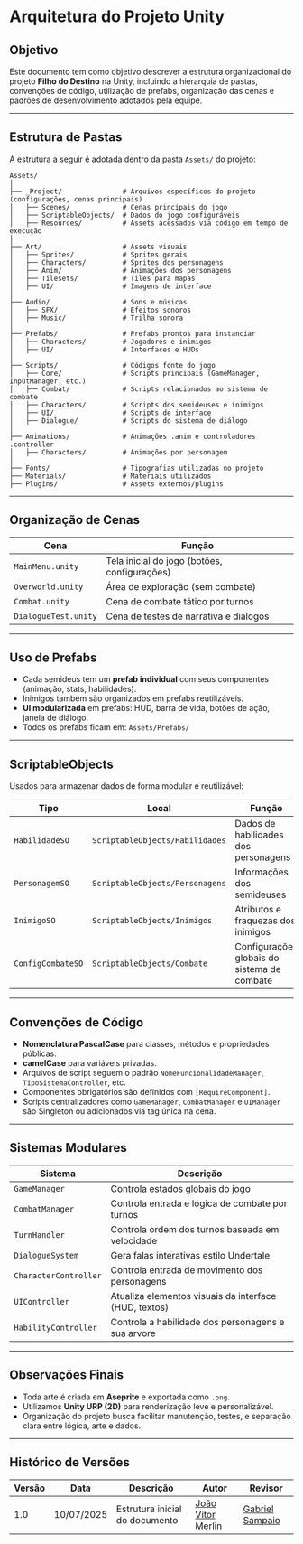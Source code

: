 # Arquitetura do Projeto Unity

## Objetivo

Este documento tem como objetivo descrever a estrutura organizacional do projeto **Filho do Destino** na Unity, incluindo a hierarquia de pastas, convenções de código, utilização de prefabs, organização das cenas e padrões de desenvolvimento adotados pela equipe.

---

## Estrutura de Pastas

A estrutura a seguir é adotada dentro da pasta `Assets/` do projeto:

```title="Diagrama de Pastas"
Assets/
│
├── _Project/               # Arquivos específicos do projeto (configurações, cenas principais)
│   ├── Scenes/             # Cenas principais do jogo
│   ├── ScriptableObjects/  # Dados do jogo configuráveis
│   ├── Resources/          # Assets acessados via código em tempo de execução
│
├── Art/                    # Assets visuais
│   ├── Sprites/            # Sprites gerais
│   ├── Characters/         # Sprites dos personagens
│   ├── Anim/               # Animações dos personagens
│   ├── Tilesets/           # Tiles para mapas
│   ├── UI/                 # Imagens de interface
│
├── Audio/                  # Sons e músicas
│   ├── SFX/                # Efeitos sonoros
│   ├── Music/              # Trilha sonora
│
├── Prefabs/                # Prefabs prontos para instanciar
│   ├── Characters/         # Jogadores e inimigos
│   ├── UI/                 # Interfaces e HUDs
│
├── Scripts/                # Códigos fonte do jogo
│   ├── Core/               # Scripts principais (GameManager, InputManager, etc.)
│   ├── Combat/             # Scripts relacionados ao sistema de combate
│   ├── Characters/         # Scripts dos semideuses e inimigos
│   ├── UI/                 # Scripts de interface
│   ├── Dialogue/           # Scripts do sistema de diálogo
│
├── Animations/             # Animações .anim e controladores .controller
│   ├── Characters/         # Animações por personagem
│
├── Fonts/                  # Tipografias utilizadas no projeto
├── Materials/              # Materiais utilizados
├── Plugins/                # Assets externos/plugins
```

---

## Organização de Cenas

| Cena               | Função                                     |
|--------------------|--------------------------------------------|
| `MainMenu.unity`   | Tela inicial do jogo (botões, configurações) |
| `Overworld.unity`  | Área de exploração (sem combate)            |
| `Combat.unity`     | Cena de combate tático por turnos          |
| `DialogueTest.unity` | Cena de testes de narrativa e diálogos   |

---

## Uso de Prefabs

- Cada semideus tem um **prefab individual** com seus componentes (animação, stats, habilidades).
- Inimigos também são organizados em prefabs reutilizáveis.
- **UI modularizada** em prefabs: HUD, barra de vida, botões de ação, janela de diálogo.
- Todos os prefabs ficam em: `Assets/Prefabs/`

---

## ScriptableObjects

Usados para armazenar dados de forma modular e reutilizável:

| Tipo                     | Local                          | Função                         |
|--------------------------|--------------------------------|--------------------------------|
| `HabilidadeSO`           | `ScriptableObjects/Habilidades` | Dados de habilidades dos personagens |
| `PersonagemSO`           | `ScriptableObjects/Personagens` | Informações dos semideuses     |
| `InimigoSO`              | `ScriptableObjects/Inimigos`    | Atributos e fraquezas dos inimigos |
| `ConfigCombateSO`        | `ScriptableObjects/Combate`     | Configurações globais do sistema de combate |

---

## Convenções de Código

- **Nomenclatura PascalCase** para classes, métodos e propriedades públicas.
- **camelCase** para variáveis privadas.
- Arquivos de script seguem o padrão `NomeFuncionalidadeManager`, `TipoSistemaController`, etc.
- Componentes obrigatórios são definidos com `[RequireComponent]`.
- Scripts centralizadores como `GameManager`, `CombatManager` e `UIManager` são Singleton ou adicionados via tag única na cena.

---

## Sistemas Modulares

| Sistema             | Descrição                                                |
|---------------------|----------------------------------------------------------|
| `GameManager`       | Controla estados globais do jogo                         |
| `CombatManager`     | Controla entrada e lógica de combate por turnos         |
| `TurnHandler`       | Controla ordem dos turnos baseada em velocidade          |
| `DialogueSystem`    | Gera falas interativas estilo Undertale                 |
| `CharacterController` | Controla entrada de movimento dos personagens           |
| `UIController`      | Atualiza elementos visuais da interface (HUD, textos)   |
| `HabilityController`      | Controla a habilidade dos personagens e sua arvore   |

---

## Observações Finais

- Toda arte é criada em **Aseprite** e exportada como `.png`.
- Utilizamos **Unity URP (2D)** para renderização leve e personalizável.
- Organização do projeto busca facilitar manutenção, testes, e separação clara entre lógica, arte e dados.

---

## Histórico de Versões

| Versão | Data       | Descrição                       | Autor                           | Revisor                      |
|--------|------------|----------------------------------|----------------------------------|------------------------------|
| 1.0    | 10/07/2025 | Estrutura inicial do documento  | [João Vitor Merlin](https://github.com/jvopBR) | [Gabriel Sampaio](https://github.com/Faehzin) |

